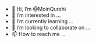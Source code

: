 - 👋 Hi, I’m @MoinQurehi
- 👀 I’m interested in ...
- 🌱 I’m currently learning ...
- 💞️ I’m looking to collaborate on ...
- 📫 How to reach me ...

<!---
MoinQurehi/MoinQurehi is a ✨ special ✨ repository because its `README.md` (this file) appears on your GitHub profile.
You can click the Preview link to take a look at your changes.
--->
